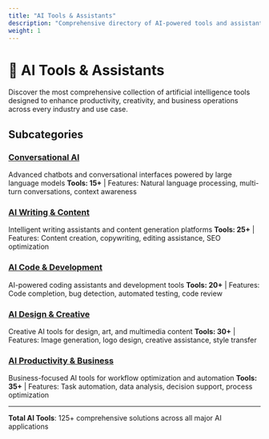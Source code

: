 ```yaml
---
title: "AI Tools & Assistants"
description: "Comprehensive directory of AI-powered tools and assistants for every use case"
weight: 1
---
```


# 🤖 AI Tools & Assistants

Discover the most comprehensive collection of artificial intelligence tools designed to enhance productivity, creativity, and business operations across every industry and use case.

## Subcategories

### [Conversational AI](/categories/ai-tools-assistants/conversational-ai/)
Advanced chatbots and conversational interfaces powered by large language models
**Tools: 15+** | Features: Natural language processing, multi-turn conversations, context awareness

### [AI Writing & Content](/categories/ai-tools-assistants/ai-writing-content/)  
Intelligent writing assistants and content generation platforms
**Tools: 25+** | Features: Content creation, copywriting, editing assistance, SEO optimization

### [AI Code & Development](/categories/ai-tools-assistants/ai-code-development/)
AI-powered coding assistants and development tools
**Tools: 20+** | Features: Code completion, bug detection, automated testing, code review

### [AI Design & Creative](/categories/ai-tools-assistants/ai-design-creative/)
Creative AI tools for design, art, and multimedia content
**Tools: 30+** | Features: Image generation, logo design, creative assistance, style transfer

### [AI Productivity & Business](/categories/ai-tools-assistants/ai-productivity-business/)
Business-focused AI tools for workflow optimization and automation
**Tools: 35+** | Features: Task automation, data analysis, decision support, process optimization

---

**Total AI Tools**: 125+ comprehensive solutions across all major AI applications